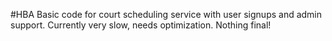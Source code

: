 #HBA
Basic code for court scheduling service with user signups and admin support. Currently very slow, needs optimization. Nothing final!
